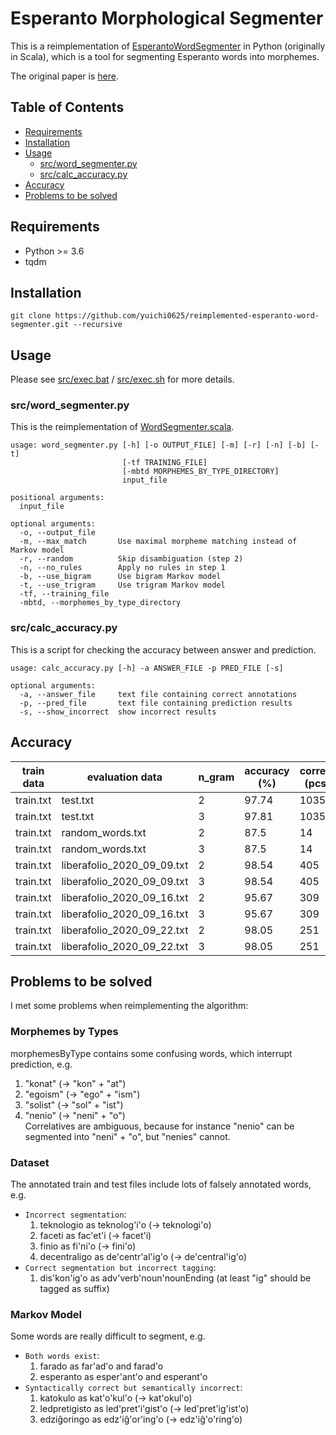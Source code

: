 # Esperanto Morphological Segmenter
This is a reimplementation of [EsperantoWordSegmenter](https://github.com/tguinard/EsperantoWordSegmenter) in Python (originally in Scala), which is a tool for segmenting Esperanto words into morphemes.

The original paper is [here](https://ufal.mff.cuni.cz/pbml/105/art-guinard.pdf).

## Table of Contents
- [Requirements](#Requirements)
- [Installation](#Installation)
- [Usage](#Usage)
    - [src/word_segmenter.py](#srcword_segmenterpy)
    - [src/calc_accuracy.py](#srccalc_accuracypy)
- [Accuracy](#Accuracy)
- [Problems to be solved](#Problems-to-be-solved)

## Requirements
- Python >= 3.6
- tqdm

## Installation
```
git clone https://github.com/yuichi0625/reimplemented-esperanto-word-segmenter.git --recursive
```

## Usage
Please see [src/exec.bat]() / [src/exec.sh]() for more details.

### src/word_segmenter.py
This is the reimplementation of [WordSegmenter.scala]().
```
usage: word_segmenter.py [-h] [-o OUTPUT_FILE] [-m] [-r] [-n] [-b] [-t]
                         [-tf TRAINING_FILE]
                         [-mbtd MORPHEMES_BY_TYPE_DIRECTORY]
                         input_file

positional arguments:
  input_file

optional arguments:
  -o, --output_file
  -m, --max_match       Use maximal morpheme matching instead of Markov model
  -r, --random          Skip disambiguation (step 2)
  -n, --no_rules        Apply no rules in step 1
  -b, --use_bigram      Use bigram Markov model
  -t, --use_trigram     Use trigram Markov model
  -tf, --training_file
  -mbtd, --morphemes_by_type_directory
```

### src/calc_accuracy.py
This is a script for checking the accuracy between answer and prediction.
```
usage: calc_accuracy.py [-h] -a ANSWER_FILE -p PRED_FILE [-s]

optional arguments:
  -a, --answer_file     text file containing correct annotations
  -p, --pred_file       text file containing prediction results
  -s, --show_incorrect  show incorrect results
```

## Accuracy
| train data | evaluation data | n_gram | accuracy (%) | correct (pcs) | incorrect (pcs) |
| --- | --- | --- | --- | --- | --- |
| train.txt | test.txt | 2 | 97.74 | 10352 | 239 |
| train.txt | test.txt | 3 | 97.81 | 10359 | 232 |
| train.txt | random_words.txt | 2 | 87.5 | 14 | 2 |
| train.txt | random_words.txt | 3 | 87.5 | 14 | 2 |
| train.txt | liberafolio_2020_09_09.txt | 2 | 98.54 | 405 | 6 |
| train.txt | liberafolio_2020_09_09.txt | 3 | 98.54 | 405 | 6 |
| train.txt | liberafolio_2020_09_16.txt | 2 | 95.67 | 309 | 14 |
| train.txt | liberafolio_2020_09_16.txt | 3 | 95.67 | 309 | 14 |
| train.txt | liberafolio_2020_09_22.txt | 2 | 98.05 | 251 | 5 |
| train.txt | liberafolio_2020_09_22.txt | 3 | 98.05 | 251 | 5 |

## Problems to be solved
I met some problems when reimplementing the algorithm:

### Morphemes by Types
morphemesByType contains some confusing words, which interrupt prediction, e.g.  
1. "konat" (-> "kon" + "at")
1. "egoism" (-> "ego" + "ism")
1. "solist" (-> "sol" + "ist")
1. "nenio" (-> "neni" + "o")  
    Correlatives are ambiguous, because for instance "nenio" can be segmented into "neni" + "o", but "nenies" cannot.

### Dataset
The annotated train and test files include lots of falsely annotated words, e.g.  
- `Incorrect segmentation`:
    1. teknologio as teknolog'i'o (-> teknologi'o)
    1. faceti as fac'et'i (-> facet'i)
    1. finio as fi'ni'o (-> fini'o)
    1. decentraligo as de'centr'al'ig'o (-> de'central'ig'o)
- `Correct segmentation but incorrect tagging`:
    1. dis'kon'ig'o as adv'verb'noun'nounEnding (at least "ig" should be tagged as suffix)

### Markov Model
Some words are really difficult to segment, e.g.  
- `Both words exist`:
    1. farado as far'ad'o and farad'o
    1. esperanto as esper'ant'o and esperant'o
- `Syntactically correct but semantically incorrect`:
    1. katokulo as kat'o'kul'o (-> kat'okul'o)
    1. ledpretigisto as led'pret'i'gist'o (-> led'pret'ig'ist'o)
    1. edziĝoringo as edz'iĝ'or'ing'o (-> edz'iĝ'o'ring'o)
